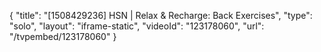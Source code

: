 {
    "title": "[1508429236] HSN | Relax & Recharge: Back Exercises",
    "type": "solo",
    "layout": "iframe-static",
    "videoId": "123178060",
    "url": "\/tvpembed\/123178060"
}